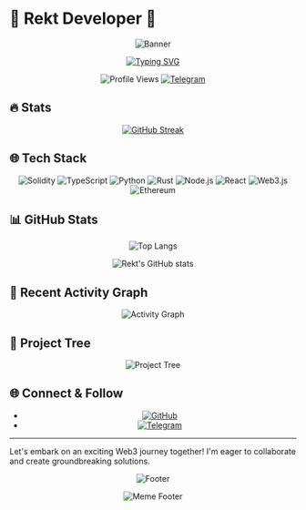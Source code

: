 # 🌟 Rekt Developer 🌟

<div align="center">

![Banner](https://capsule-render.vercel.app/api?type=waving&color=ff0000&height=300&section=header&text=REKT%20DEVELOPER&fontSize=80&animation=fadeIn&fontColor=ffffff)

[![Typing SVG](https://readme-typing-svg.com?font=IBM+Plex+Mono&weight=700&size=28&duration=2500&pause=1500&color=FF0000&center=true&vCenter=true&random=false&width=700&height=70&lines=Web3+%26+Blockchain+Developer;Smart+Contract+Security+Expert;DApps+%26+DeFi+Specialist)](https://git.io/typing-svg)

![Profile Views](https://komarev.com/ghpvc/?username=Rekt-Developer&style=for-the-badge&color=red)
[![Telegram](https://img.shields.io/badge/Join_Community-2CA5E0?style=for-the-badge&logo=telegram&logoColor=white)](https://t.me/RektDevelopers)

</div>

## 🔥 Stats

<div align="center">

[![GitHub Streak](https://github-streak-stats.herokuapp.com?user=Rekt-Developer&theme=dark&date_format=M%20j%5B%2C%20Y%5D&card_width=800&background=000000&ring=FF0000&fire=FF0000&currStreakLabel=FF0000&currStreakNum=FFFFFF)](https://git.io/streak-stats)

</div>

## 🌐 Tech Stack

<div align="center">

![Solidity](https://img.shields.io/badge/Solidity-363636?style=for-the-badge&logo=solidity&logoColor=white&size=large)
![TypeScript](https://img.shields.io/badge/TypeScript-007ACC?style=for-the-badge&logo=typescript&logoColor=white&size=large)
![Python](https://img.shields.io/badge/Python-3776AB?style=for-the-badge&logo=python&logoColor=white&size=large)
![Rust](https://img.shields.io/badge/Rust-000000?style=for-the-badge&logo=rust&logoColor=white&size=large)
![Node.js](https://img.shields.io/badge/Node.js-339933?style=for-the-badge&logo=nodedotjs&logoColor=white&size=large)
![React](https://img.shields.io/badge/React-20232A?style=for-the-badge&logo=react&logoColor=61DAFB&size=large)
![Web3.js](https://img.shields.io/badge/Web3.js-F16822?style=for-the-badge&logo=web3dotjs&logoColor=white&size=large)
![Ethereum](https://img.shields.io/badge/Ethereum-3C3C3D?style=for-the-badge&logo=Ethereum&logoColor=white&size=large)

</div>

## 📊 GitHub Stats

<div align="center">

![Top Langs](https://github-readme-stats.vercel.app/api/top-langs/?username=Rekt-Developer&layout=compact&theme=dark&hide_border=true&bg_color=000000&title_color=FF0000&size=200)

![Rekt's GitHub stats](https://github-readme-stats.vercel.app/api?username=Rekt-Developer&show_icons=true&theme=dark&hide_border=true&bg_color=000000&ring_color=FF0000&icon_color=FF0000&title_color=FF0000&size=200)

</div>

## 🎯 Recent Activity Graph

<div align="center">

![Activity Graph](https://activity-graph.herokuapp.com/graph?username=Rekt-Developer&theme=high-contrast&bg_color=000000&color=ff0000&line=ff0000&point=ffffff&area=true&hide_border=true&size=200)

</div>

## 🌳 Project Tree

<div align="center">

![Project Tree](https://github-readme-tree.vercel.app/api?username=Rekt-Developer&theme=dark&hide_border=true&bg_color=000000&title=My%20Projects&title_color=FF0000)

</div>

## 🌐 Connect & Follow

<div align="center">

- [![GitHub](https://img.shields.io/badge/GitHub-100000?style=for-the-badge&logo=github&logoColor=white&size=large)](https://github.com/Rekt-Developer)
- [![Telegram](https://img.shields.io/badge/Telegram-2CA5E0?style=for-the-badge&logo=telegram&logoColor=white&size=large)](https://t.me/RektDevelopers)

</div>

---

Let's embark on an exciting Web3 journey together! I'm eager to collaborate and create groundbreaking solutions.

<div align="center">

![Footer](https://capsule-render.vercel.app/api?type=waving&color=ff0000&height=150&section=footer)

![Meme Footer](https://media.giphy.com/media/3o7TKY254685m48392/giphy.gif)

</div>
